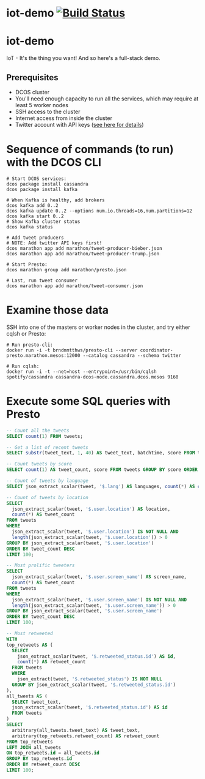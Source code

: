 # iot-demo [![Build Status](https://travis-ci.org/mesosphere/iot-demo.svg?branch=master)](https://travis-ci.org/mesosphere/iot-demo)

# iot-demo
IoT - It's the thing you want! And so here's a full-stack demo.

## Prerequisites

- DCOS cluster
- You'll need enough capacity to run all the services, which may require at least 5 worker nodes
- SSH access to the cluster
- Internet access from inside the cluster
- Twitter account with API keys ([see here for details](https://dev.twitter.com/oauth/overview/application-owner-access-tokens))

# Sequence of commands (to run) with the DCOS CLI

```
# Start DCOS services:
dcos package install cassandra
dcos package install kafka

# When Kafka is healthy, add brokers
dcos kafka add 0..2
dcos kafka update 0..2 --options num.io.threads=16,num.partitions=12
dcos kafka start 0..2
# Show Kafka cluster status
dcos kafka status

# Add tweet producers
# NOTE: Add twitter API keys first!
dcos marathon app add marathon/tweet-producer-bieber.json
dcos marathon app add marathon/tweet-producer-trump.json

# Start Presto:
dcos marathon group add marathon/presto.json

# Last, run tweet consumer
dcos marathon app add marathon/tweet-consumer.json
```

# Examine those data

SSH into one of the masters or worker nodes in the cluster, and try either cqlsh or Presto:

```
# Run presto-cli:
docker run -i -t brndnmtthws/presto-cli --server coordinator-presto.marathon.mesos:12000 --catalog cassandra --schema twitter

# Run cqlsh:
docker run -i -t --net=host --entrypoint=/usr/bin/cqlsh spotify/cassandra cassandra-dcos-node.cassandra.dcos.mesos 9160
```

# Execute some SQL queries with Presto

```sql
-- Count all the tweets
SELECT count(1) FROM tweets;

-- Get a list of recent tweets
SELECT substr(tweet_text, 1, 40) AS tweet_text, batchtime, score FROM tweets ORDER BY batchtime DESC LIMIT 20;

-- Count tweets by score
SELECT count(1) AS tweet_count, score FROM tweets GROUP BY score ORDER BY score;

-- Count of tweets by language
SELECT json_extract_scalar(tweet, '$.lang') AS languages, count(*) AS count FROM tweets GROUP BY json_extract_scalar(tweet, '$.lang') ORDER BY count DESC;

-- Count of tweets by location
SELECT
  json_extract_scalar(tweet, '$.user.location') AS location,
  count(*) AS tweet_count
FROM tweets
WHERE
  json_extract_scalar(tweet, '$.user.location') IS NOT NULL AND
  length(json_extract_scalar(tweet, '$.user.location')) > 0
GROUP BY json_extract_scalar(tweet, '$.user.location')
ORDER BY tweet_count DESC
LIMIT 100;

-- Most prolific tweeters
SELECT
  json_extract_scalar(tweet, '$.user.screen_name') AS screen_name,
  count(*) AS tweet_count
FROM tweets
WHERE
  json_extract_scalar(tweet, '$.user.screen_name') IS NOT NULL AND
  length(json_extract_scalar(tweet, '$.user.screen_name')) > 0
GROUP BY json_extract_scalar(tweet, '$.user.screen_name')
ORDER BY tweet_count DESC
LIMIT 100;

-- Most retweeted
WITH
top_retweets AS (
  SELECT
    json_extract_scalar(tweet, '$.retweeted_status.id') AS id,
    count(*) AS retweet_count
  FROM tweets
  WHERE
    json_extract(tweet, '$.retweeted_status') IS NOT NULL
  GROUP BY json_extract_scalar(tweet, '$.retweeted_status.id')
),
all_tweets AS (
  SELECT tweet_text,
  json_extract_scalar(tweet, '$.retweeted_status.id') AS id
  FROM tweets
)
SELECT
  arbitrary(all_tweets.tweet_text) AS tweet_text,
  arbitrary(top_retweets.retweet_count) AS retweet_count
FROM top_retweets
LEFT JOIN all_tweets
ON top_retweets.id = all_tweets.id
GROUP BY top_retweets.id
ORDER BY retweet_count DESC
LIMIT 100;
```
